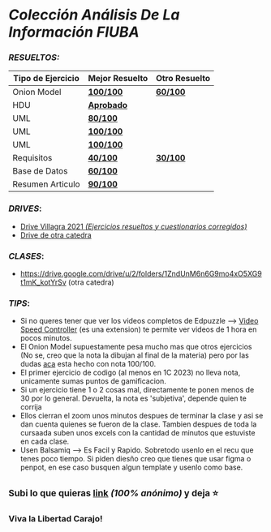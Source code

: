 # ___Colección Análisis De La Información FIUBA___

<!-- 
Descripcion
Villagra 1C 2023 - Repositorio de drives, ejercicios resueltos 100/100 y tips para esta catedra. Los drives contienen exámenes resueltos, apuntes, etc. FIUBA
--> 

### ___RESUELTOS:___
| Tipo de Ejercicio  | Mejor Resuelto | Otro Resuelto |
| ------------------ | ---- | ---- |
| Onion Model  | [**100/100**](/3.2)  | [**60/100**](/3.2/Otro%20Resuelto) |
| HDU | [**Aprobado**](/Resuelto%204.2) |
| UML | [**80/100**](/4.3)  |
| UML | [**100/100**](/Resuelto%204.4)  |
| UML | [**100/100**](/Resuelto%204.7)  |
| Requisitos | [**40/100**](/Resuelto%204.9)  | [**30/100**](/Resuelto%204.9/Otro) |
| Base de Datos | [**60/100**](/Resuelto%2010.1)  |
| Resumen Articulo  | [**90/100**](/Resuelto%2012.1)  |

<!-- | Varios | [100/100](/Resuelto%204.8)  | -->

### ___DRIVES___:
* [Drive Villagra 2021 _(Ejercicios resueltos y cuestionarios corregidos)_](https://drive.google.com/drive/folders/11u4iLyzfOHkn36hI-Xb_QiASX-PUwqEO)
* [Drive de otra catedra](https://drive.google.com/drive/folders/1vEjo5breKTGSUYypnTbSi9aJm31dNi6k)

### ___CLASES___: 
* https://drive.google.com/drive/u/2/folders/1ZndUnM6n6G9mo4xO5XG9t1mK_kotYrSv (otra catedra)

### ___TIPS___:
- Si no queres tener que ver los videos completos de Edpuzzle --> [Video Speed Controller](https://chrome.google.com/webstore/detail/super-video-speed-control/chnccghejnflbccphgkncbmllhfljdfa) (es una extension) te permite ver videos de 1 hora en pocos minutos.
- El Onion Model supuestamente pesa mucho mas que otros ejercicios (No se, creo que la nota la dibujan al final de la materia) pero por las dudas [aca](/3.2) esta hecho con nota 100/100.
- El primer ejercicio de codigo (al menos en 1C 2023) no lleva nota, unicamente sumas puntos de gamificacion.
- Si un ejercicio tiene 1 o 2 cosas mal, directamente te ponen menos de 30 por lo general. Devuelta, la nota es 'subjetiva', depende quien te corrija
- Ellos cierran el zoom unos minutos despues de terminar la clase y asi se dan cuenta quienes se fueron de la clase. Tambien despues de toda la cursaada suben unos excels con la cantidad de minutos que estuviste en cada clase.
- Usen Balsamiq --> Es Facil y Rapido. Sobretodo usenlo en el recu que tenes poco tiempo. Si piden diesño creo que tienes que usar figma o penpot, en ese caso busquen algun template y usenlo como base.

## <sub>Subi lo que quieras [link](https://forms.gle/KTTUqcFEXLSGEHN3A)  _(100% anónimo)_  y deja ⭐</sub>

### Viva la Libertad Carajo!
